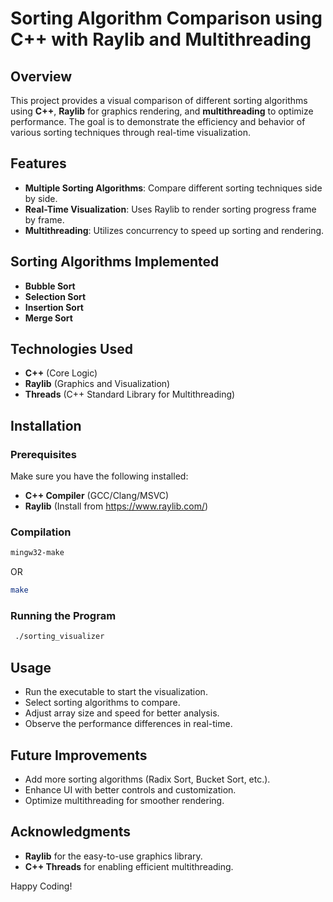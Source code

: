 # Sorting Algorithm Comparison using C++ with Raylib and Multithreading

## Overview
This project provides a visual comparison of different sorting algorithms using **C++**, **Raylib** for graphics rendering, and **multithreading** to optimize performance. The goal is to demonstrate the efficiency and behavior of various sorting techniques through real-time visualization.

## Features
- **Multiple Sorting Algorithms**: Compare different sorting techniques side by side.
- **Real-Time Visualization**: Uses Raylib to render sorting progress frame by frame.
- **Multithreading**: Utilizes concurrency to speed up sorting and rendering.

## Sorting Algorithms Implemented
- **Bubble Sort**
- **Selection Sort**
- **Insertion Sort**
- **Merge Sort**

## Technologies Used
- **C++** (Core Logic)
- **Raylib** (Graphics and Visualization)
- **Threads** (C++ Standard Library for Multithreading)

## Installation
### Prerequisites
Make sure you have the following installed:
- **C++ Compiler** (GCC/Clang/MSVC)
- **Raylib** (Install from https://www.raylib.com/)

### Compilation
```sh
mingw32-make
```
OR
```sh
make
```

### Running the Program
```sh
 ./sorting_visualizer
```

## Usage
- Run the executable to start the visualization.
- Select sorting algorithms to compare.
- Adjust array size and speed for better analysis.
- Observe the performance differences in real-time.

## Future Improvements
- Add more sorting algorithms (Radix Sort, Bucket Sort, etc.).
- Enhance UI with better controls and customization.
- Optimize multithreading for smoother rendering.



## Acknowledgments
- **Raylib** for the easy-to-use graphics library.
- **C++ Threads** for enabling efficient multithreading.

Happy Coding!

